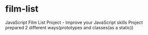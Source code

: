 # film-list
JavaScript Film List Project - Improve your JavaScript skills
Project prepared 2 different ways(prototypes and classes(as a static))
